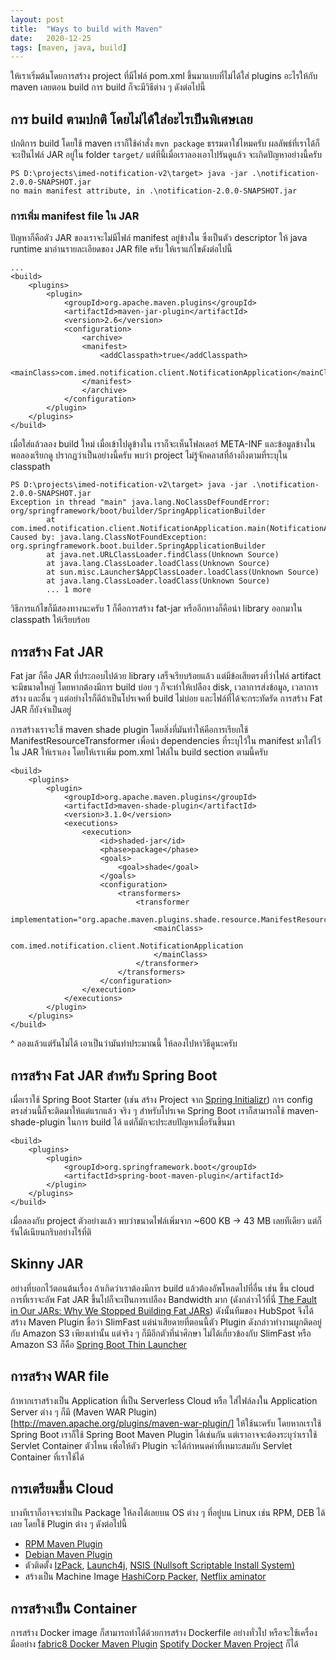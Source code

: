 ```yaml
---
layout:	post
title:	"Ways to build with Maven"
date:	2020-12-25
tags: [maven, java, build]
---
```


ให้เราเริ่มต้นโดยการสร้าง project ที่มีไฟล์ pom.xml ขึ้นมาแบบที่ไม่ได้ใส่ plugins อะไรให้กับ maven เลยตอน build การ build ก็จะมีวิธีต่าง ๆ ดังต่อไปนี้

## การ build ตามปกติ โดยไม่ได้ใส่อะไรเป็นพิเศษเลย

ปกติการ build โดยใช้ maven เราก็ใช้คำสั่ง `mvn package` ธรรมดาใช่ไหมครับ ผลลัพธ์ที่เราได้ก็จะเป็นไฟล์ JAR อยู่ใน folder `target/` แต่ทีนี้เมื่อเราลองเอาไปรันดูแล้ว จะเกิดปัญหาอย่างนี้ครับ

```
PS D:\projects\imed-notification-v2\target> java -jar .\notification-2.0.0-SNAPSHOT.jar
no main manifest attribute, in .\notification-2.0.0-SNAPSHOT.jar
```

### การเพิ่ม manifest file ใน JAR
ปัญหาก็คือตัว JAR ของเราจะไม่มีไฟล์ manifest อยู่ข้างใน ซึ่งเป็นตัว descriptor ให้ java runtime มาอ่านรายละเอียดของ JAR file ครับ ให้เราแก้ไขดังต่อไปนี้

```
...
<build>
    <plugins>
        <plugin>
            <groupId>org.apache.maven.plugins</groupId>
            <artifactId>maven-jar-plugin</artifactId>
            <version>2.6</version>
            <configuration>
                <archive>
                <manifest>
                    <addClasspath>true</addClasspath>
                    <mainClass>com.imed.notification.client.NotificationApplication</mainClass>
                </manifest>
                </archive>
            </configuration>
        </plugin>
    </plugins>
</build>
```

เมื่อใส่แล้วลอง build ใหม่ เมื่อเข้าไปดูข้างใน เราก็จะเห็นโฟลเดอร์ META-INF และข้อมูลข้างใน พอลองเรียกดู ปรากฏว่าเป็นอย่างนี้ครับ พบว่า project ไม่รู้จักคลาสที่อ้างถึงตามที่ระบุใน classpath

```
PS D:\projects\imed-notification-v2\target> java -jar .\notification-2.0.0-SNAPSHOT.jar
Exception in thread "main" java.lang.NoClassDefFoundError: org/springframework/boot/builder/SpringApplicationBuilder
        at com.imed.notification.client.NotificationApplication.main(NotificationApplication.java:17)
Caused by: java.lang.ClassNotFoundException: org.springframework.boot.builder.SpringApplicationBuilder
        at java.net.URLClassLoader.findClass(Unknown Source)
        at java.lang.ClassLoader.loadClass(Unknown Source)
        at sun.misc.Launcher$AppClassLoader.loadClass(Unknown Source)
        at java.lang.ClassLoader.loadClass(Unknown Source)
        ... 1 more
```

วิธีการแก้ไขก็มีสองทางนะครับ 1 ก็คือการสร้าง fat-jar หรืออีกทางก็คือนำ library ออกมาใน classpath ให้เรียบร้อย

## การสร้าง Fat JAR

Fat jar ก็คือ JAR ที่ประกอบไปด้วย library เสร็จเรียบร้อยแล้ว แต่มีข้อเสียตรงที่ว่าไฟล์ artifact จะมีขนาดใหญ่ โดยหากต้องมีการ build บ่อย ๆ ก็จะทำให้เปลือง disk, เวลาการส่งข้อมูล, เวลาการสร้าง และอื่น ๆ แต่อย่างไรก็ดีถ้าเป็นโปรเจคที่ build ไม่บ่อย และไฟล์ที่ได้จะกระทัดรัด การสร้าง Fat JAR ก็ยังจำเป็นอยู่

การสร้างเราจะใช้ maven shade plugin โดยสิ่งที่มันทำให้คือการเรียกใช้ ManifestResourceTransformer เพื่อนำ dependencies ที่ระบุไว้ใน manifest มาใส่ไว้ใน JAR ให้เราเอง โดยให้เราเพิ่ม pom.xml ไฟล์ใน build section ตามนี้ครับ

```
<build>
    <plugins>
        <plugin>
            <groupId>org.apache.maven.plugins</groupId>
            <artifactId>maven-shade-plugin</artifactId>
            <version>3.1.0</version>
            <executions>
                <execution>
                    <id>shaded-jar</id>
                    <phase>package</phase>
                    <goals>
                        <goal>shade</goal>
                    </goals>
                    <configuration>
                        <transformers>
                            <transformer
                                implementation="org.apache.maven.plugins.shade.resource.ManifestResourceTransformer">
                                <mainClass>
                                    com.imed.notification.client.NotificationApplication
                                </mainClass>
                            </transformer>
                        </transformers>
                    </configuration>
                </execution>
            </executions>
        </plugin>
    </plugins>
</build>
```

^ ลองแล้วแต่รันไม่ได้ เอาเป็นว่ามันทำประมาณนี้ ให้ลองไปหาวิธีดูนะครับ

## การสร้าง Fat JAR สำหรับ Spring Boot

เมื่อเราใช้ Spring Boot Starter (เช่น สร้าง Project จาก [Spring Initializr](https://start.spring.io)) การ config ตรงส่วนนี้ก็จะติดมาให้แต่แรกแล้ว จริง ๆ สำหรับโปรเจค Spring Boot เราก็สามารถใช้ maven-shade-plugin ในการ build ได้ แต่ก็มักจะประสบปัญหาเมื่อรันขึ้นมา

```
<build>
    <plugins>
        <plugin>
            <groupId>org.springframework.boot</groupId>
            <artifactId>spring-boot-maven-plugin</artifactId>
        </plugin>
    </plugins>
</build>
```

เมื่อลองกับ project ตัวอย่างแล้ว พบว่าขนาดไฟล์เพิ่มจาก ~600 KB -> 43 MB เลยทีเดียว แต่ก็รันได้เนียนกริบอย่างไร้ที่ติ

## Skinny JAR

อย่างที่บอกไว้ตอนต้นเรื่อง ถ้าเกิดว่าเราต้องมีการ build แล้วต้องอัพโหลดไปที่อื่น เช่น ขึ้น cloud การที่เราจะอัพ Fat JAR ขึ้นไปก็จะเป็นการเปลือง Bandwidth มาก (ดังกล่าวไว้ที่นี่ [The Fault in Our JARs: Why We Stopped Building Fat JARs](https://product.hubspot.com/blog/the-fault-in-our-jars-why-we-stopped-building-fat-jars)) ดังนั้นทีมของ HubSpot จึงได้สร้าง Maven Plugin ชื่อว่า SlimFast แต่น่าเสียดายที่ตอนนี้ตัว Plugin ดังกล่าวทำงานผูกติดอยู่กับ Amazon S3 เพียงเท่านั้น แต่จริง ๆ ก็มีอีกตัวที่น่าศึกษา ไม่ได้เกี่ยวข้องกับ SlimFast หรือ Amazon S3 ก็คือ [Spring Boot Thin Launcher](https://github.com/spring-projects-experimental/spring-boot-thin-launcher)

## การสร้าง WAR file

ถ้าหากเราสร้างเป็น Application ที่เป็น Serverless Cloud หรือ ใส่ไฟล์ลงใน Application Server ต่าง ๆ ก็มี (Maven WAR Plugin)[http://maven.apache.org/plugins/maven-war-plugin/] ให้ใช้นะครับ โดยหากเราใช้ Spring Boot เราก็ใช้ Spring Boot Maven Plugin ได้เช่นกัน แต่เราอาจจะต้องระบุว่าเราใช้ Servlet Container ตัวไหน เพื่อให้ตัว Plugin จะได้กำหนดค่าที่เหมาะสมกับ Servlet Container ที่เราใช้ได้

## การเตรียมขึ้น Cloud

บางทีเราก็อาจจะทำเป็น Package ให้ลงได้เลยบน OS ต่าง ๆ ที่อยู่บน Linux เช่น RPM, DEB ได้เลย โดยใช้ Plugin ต่าง ๆ ดังต่อไปนี้
 - [RPM Maven Plugin](http://www.mojohaus.org/rpm-maven-plugin/)
 - [Debian Maven Plugin](http://debian-maven.sourceforge.net/)
 - ตัวติดตั้ง [IzPack](http://izpack.org/), [Launch4j](http://launch4j.sourceforge.net/), [NSIS (Nullsoft Scriptable Install System)](https://nsis.sourceforge.io/Main_Page)
 - สร้างเป็น Machine Image [HashiCorp Packer](https://www.packer.io/), [Netflix aminator](https://github.com/Netflix/aminator)

 ## การสร้างเป็น Container

 การสร้าง Docker image ก็สามารถทำได้ด้วยการสร้าง Dockerfile อย่างทั่วไป หรือจะใช้เครื่องมืออย่าง [fabric8 Docker Maven Plugin](https://github.com/fabric8io/docker-maven-plugin) [Spotify Docker Maven Project](https://github.com/spotify/dockerfile-maven) ก็ได้